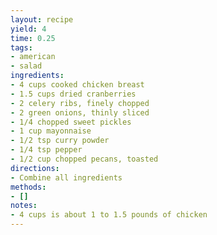 ```yaml
---
layout: recipe
yield: 4
time: 0.25
tags:
- american
- salad
ingredients:
- 4 cups cooked chicken breast
- 1.5 cups dried cranberries
- 2 celery ribs, finely chopped
- 2 green onions, thinly sliced
- 1/4 chopped sweet pickles
- 1 cup mayonnaise
- 1/2 tsp curry powder
- 1/4 tsp pepper
- 1/2 cup chopped pecans, toasted
directions:
- Combine all ingredients
methods:
- []
notes:
- 4 cups is about 1 to 1.5 pounds of chicken
---
```

